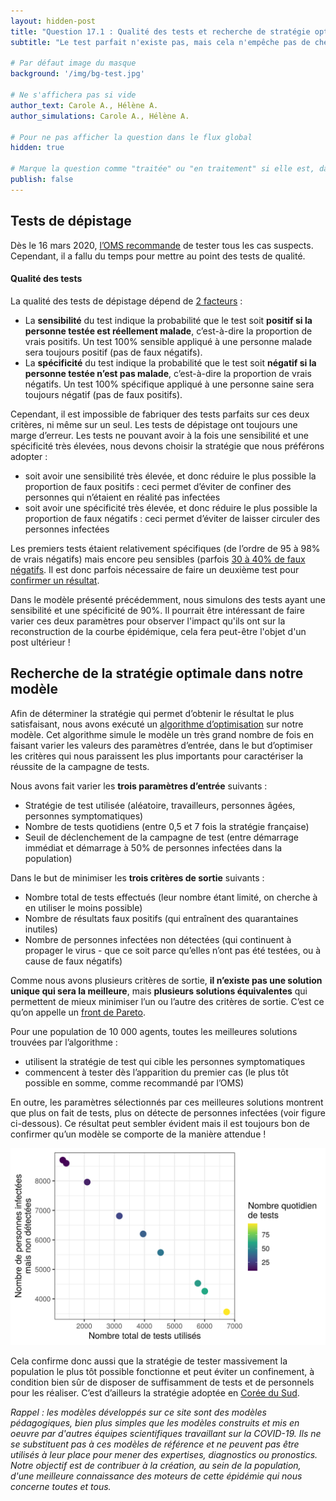 ```yaml
---
layout: hidden-post
title: "Question 17.1 : Qualité des tests et recherche de stratégie optimale"
subtitle: "Le test parfait n'existe pas, mais cela n'empêche pas de chercher celui qui s'approchera le plus de la perfection. De même, il n'existe pas une stratégie idéale de dépistage, mais on peut quand même chercher la stratégie optimale dans notre situation !"

# Par défaut image du masque
background: '/img/bg-test.jpg'

# Ne s'affichera pas si vide
author_text: Carole A., Hélène A.
author_simulations: Carole A., Hélène A.

# Pour ne pas afficher la question dans le flux global
hidden: true

# Marque la question comme "traitée" ou "en traitement" si elle est, dans cette ordre, publiée ou non
publish: false
---
```


## Tests de dépistage

Dès le 16 mars 2020, [l’OMS recommande](https://www.who.int/fr/dg/speeches/detail/who-director-general-s-opening-remarks-at-the-media-briefing-on-covid-19---16-march-2020) de tester tous les cas suspects. Cependant, il a fallu du temps pour mettre au point des tests de qualité.


#### Qualité des tests

La qualité des tests de dépistage dépend de [2 facteurs](https://fr.wikipedia.org/wiki/Sensibilit%C3%A9_et_sp%C3%A9cificit%C3%A9)
:

- La **sensibilité** du test indique la probabilité que le test soit **positif si la personne testée est réellement malade**, c’est-à-dire la proportion de vrais positifs. Un test 100% sensible appliqué à une personne malade sera toujours positif (pas de faux négatifs).
- La **spécificité** du test indique la probabilité que le test soit **négatif si la personne testée n’est pas malade**, c’est-à-dire la proportion de vrais négatifs. Un test 100% spécifique appliqué à une personne saine sera toujours négatif (pas de faux positifs).

Cependant, il est impossible de fabriquer des tests parfaits sur ces deux critères, ni même sur un seul. Les tests de dépistage ont toujours une marge d’erreur. Les tests ne pouvant avoir à la fois une sensibilité et une spécificité très élevées, nous devons choisir la stratégie que nous préférons adopter :

- soit avoir une sensibilité très élevée, et donc réduire le plus possible la proportion de faux positifs : ceci permet d’éviter de confiner des personnes qui n’étaient en réalité pas infectées
- soit avoir une spécificité très élevée, et donc réduire le plus possible la proportion de faux négatifs : ceci permet d’éviter de laisser circuler des personnes infectées

Les premiers tests étaient relativement spécifiques (de l’ordre de 95 à 98% de vrais négatifs) mais encore peu sensibles (parfois [30 à 40% de faux négatifs](https://www.rtbf.be/info/societe/detail_covid-19-faux-negatifs-les-tests-pcr-sont-ils-fiables?id=10480461). Il est donc parfois nécessaire de faire un deuxième test pour [confirmer un résultat](https://www.revmed.ch/RMS/2020/RMS-N-689/Performance-du-frottis-nasopharynge-PCR-pour-le-diagnostic-du-Covid-19.-Recommandations-pratiques-sur-la-base-des-premieres-donnees-scientifiques).

Dans le modèle présenté précédemment, nous simulons des tests ayant une sensibilité et une spécificité de 90%. Il pourrait être intéressant de faire varier ces deux paramètres pour observer l'impact qu'ils ont sur la reconstruction de la courbe épidémique, cela fera peut-être l'objet d'un post ultérieur !


## Recherche de la stratégie optimale dans notre modèle

Afin de déterminer la stratégie qui permet d’obtenir le résultat le plus satisfaisant, nous avons exécuté un [algorithme d’optimisation](https://openmole.org/Calibration.html) sur notre modèle. Cet algorithme simule le modèle un très grand nombre de fois en faisant varier les valeurs des paramètres d’entrée, dans le but d’optimiser les critères qui nous paraissent les plus importants pour caractériser la réussite de la campagne de tests.

Nous avons fait varier les **trois paramètres d’entrée** suivants :

- Stratégie de test utilisée (aléatoire, travailleurs, personnes âgées, personnes symptomatiques)
- Nombre de tests quotidiens (entre 0,5 et 7 fois la stratégie française)
- Seuil de déclenchement de la campagne de test (entre démarrage immédiat et démarrage à 50% de personnes infectées dans la population)

Dans le but de minimiser les **trois critères de sortie** suivants :

- Nombre total de tests effectués (leur nombre étant limité, on cherche à en utiliser le moins possible)
- Nombre de résultats faux positifs (qui entraînent des quarantaines inutiles)
- Nombre de personnes infectées non détectées (qui continuent à propager le virus - que ce soit parce qu’elles n’ont pas été testées, ou à cause de faux négatifs)

Comme nous avons plusieurs critères de sortie, **il n’existe pas une solution unique qui sera la meilleure**, mais **plusieurs solutions équivalentes** qui permettent de mieux minimiser l’un ou l’autre des critères de sortie. C’est ce qu’on appelle un [front de Pareto](https://fr.wikipedia.org/wiki/Optimum_de_Pareto).

Pour une population de 10&nbsp;000 agents, toutes les meilleures solutions trouvées par l’algorithme :

- utilisent la stratégie de test qui cible les personnes symptomatiques
- commencent à tester dès l’apparition du premier cas (le plus tôt possible en somme, comme recommandé par l’OMS)

En outre, les paramètres sélectionnés par ces meilleures solutions montrent que plus on fait de tests, plus on détecte de personnes infectées (voir figure ci-dessous). Ce résultat peut sembler évident mais il est toujours bon de confirmer qu’un modèle se comporte de la manière attendue !

<img src="/img/posts/Q17-calib-fr.png" class="half-size">

Cela confirme donc aussi que la stratégie de tester massivement la population le plus tôt possible fonctionne et peut éviter un confinement, à condition bien sûr de disposer de suffisamment de tests et de personnels pour les réaliser. C’est d’ailleurs la stratégie adoptée en [Corée du Sud](https://www.lemonde.fr/international/article/2020/03/20/en-coree-du-sud-des-tests-massifs-pour-endiguer-le-coronavirus_6033800_3210.html).

*Rappel : les modèles développés sur ce site sont des modèles pédagogiques, bien plus simples que les modèles construits et mis en oeuvre par d'autres équipes scientifiques travaillant sur la COVID-19. Ils ne se substituent pas à ces modèles de référence et ne peuvent pas être utilisés à leur place pour mener des expertises, diagnostics ou pronostics. Notre objectif est de contribuer à la création, au sein de la population, d'une meilleure connaissance des moteurs de cette épidémie qui nous concerne toutes et tous.*
